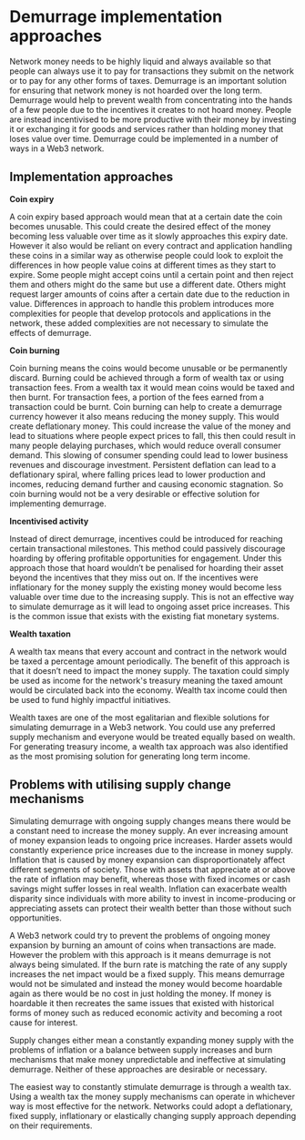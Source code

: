 # Demurrage implementation approaches

Network money needs to be highly liquid and always available so that people can always use it to pay for transactions they submit on the network or to pay for any other forms of taxes. Demurrage is an important solution for ensuring that network money is not hoarded over the long term. Demurrage would help to prevent wealth from concentrating into the hands of a few people due to the incentives it creates to not hoard money. People are instead incentivised to be more productive with their money by investing it or exchanging it for goods and services rather than holding money that loses value over time. Demurrage could be implemented in a number of ways in a Web3 network.



## Implementation approaches



**Coin expiry**

A coin expiry based approach would mean that at a certain date the coin becomes unusable. This could create the desired effect of the money becoming less valuable over time as it slowly approaches this expiry date. However it also would be reliant on every contract and application handling these coins in a similar way as otherwise people could look to exploit the differences in how people value coins at different times as they start to expire. Some people might accept coins until a certain point and then reject them and others might do the same but use a different date. Others might request larger amounts of coins after a certain date due to the reduction in value. Differences in approach to handle this problem introduces more complexities for people that develop protocols and applications in the network, these added complexities are not necessary to simulate the effects of demurrage.



**Coin burning**

Coin burning means the coins would become unusable or be permanently discard. Burning could be achieved through a form of wealth tax or using transaction fees. From a wealth tax it would mean coins would be taxed and then burnt. For transaction fees, a portion of the fees earned from a transaction could be burnt. Coin burning can help to create a demurrage currency however it also means reducing the money supply. This would create deflationary money. This could increase the value of the money and lead to situations where people expect prices to fall, this then could result in many people delaying purchases, which would reduce overall consumer demand. This slowing of consumer spending could lead to lower business revenues and discourage investment. Persistent deflation can lead to a deflationary spiral, where falling prices lead to lower production and incomes, reducing demand further and causing economic stagnation. So coin burning would not be a very desirable or effective solution for implementing demurrage.



**Incentivised activity**

Instead of direct demurrage, incentives could be introduced for reaching certain transactional milestones. This method could passively discourage hoarding by offering profitable opportunities for engagement. Under this approach those that hoard wouldn’t be penalised for hoarding their asset beyond the incentives that they miss out on. If the incentives were inflationary for the money supply the existing money would become less valuable over time due to the increasing supply. This is not an effective way to simulate demurrage as it will lead to ongoing asset price increases. This is the common issue that exists with the existing fiat monetary systems.



**Wealth taxation**

A wealth tax means that every account and contract in the network would be taxed a percentage amount periodically. The benefit of this approach is that it doesn’t need to impact the money supply. The taxation could simply be used as income for the network's treasury meaning the taxed amount would be circulated back into the economy. Wealth tax income could then be used to fund highly impactful initiatives.

Wealth taxes are one of the most egalitarian and flexible solutions for simulating demurrage in a Web3 network. You could use any preferred supply mechanism and everyone would be treated equally based on wealth. For generating treasury income, a wealth tax approach was also identified as the most promising solution for generating long term income.



## Problems with utilising supply change mechanisms

Simulating demurrage with ongoing supply changes means there would be a constant need to increase the money supply. An ever increasing amount of money expansion leads to ongoing price increases. Harder assets would constantly experience price increases due to the increase in money supply. Inflation that is caused by money expansion can disproportionately affect different segments of society. Those with assets that appreciate at or above the rate of inflation may benefit, whereas those with fixed incomes or cash savings might suffer losses in real wealth. Inflation can exacerbate wealth disparity since individuals with more ability to invest in income-producing or appreciating assets can protect their wealth better than those without such opportunities.

A Web3 network could try to prevent the problems of ongoing money expansion by burning an amount of coins when transactions are made. However the problem with this approach is it means demurrage is not always being simulated. If the burn rate is matching the rate of any supply increases the net impact would be a fixed supply. This means demurrage would not be simulated and instead the money would become hoardable again as there would be no cost in just holding the money. If money is hoardable it then recreates the same issues that existed with historical forms of money such as reduced economic activity and becoming a root cause for interest.

Supply changes either mean a constantly expanding money supply with the problems of inflation or a balance between supply increases and burn mechanisms that make money unpredictable and ineffective at simulating demurrage. Neither of these approaches are desirable or necessary.

The easiest way to constantly stimulate demurrage is through a wealth tax. Using a wealth tax the money supply mechanisms can operate in whichever way is most effective for the network. Networks could adopt a deflationary, fixed supply, inflationary or elastically changing supply approach depending on their requirements.
